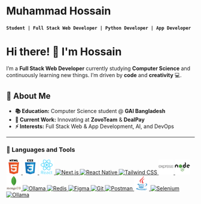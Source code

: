 

Muhammad Hossain
=========================================

**`Student | Full Stack Web Developer | Python Developer | App Developer`**

# Hi there! 👋 I'm Hossain  

I’m a **Full Stack Web Developer** currently studying **Computer Science** and continuously learning new things. I’m driven by **code** and **creativity** 💻.  

## 🚀 About Me  
- **📚 Education:** Computer Science student @ **GAI Bangladesh**  
- **🌟 Current Work:** Innovating at **ZovoTeam** & **DealPay**  
- **⚡ Interests:** Full Stack Web & App Development, AI, and DevOps  


* * *

### [](#-languages-and-tools)🧰 Languages and Tools

<a href="https://www.w3.org/html/" target="_blank" rel="noreferrer">
  <img src="https://raw.githubusercontent.com/devicons/devicon/master/icons/html5/html5-original-wordmark.svg" alt="HTML5" width="40" height="40"/>
</a>  
<a href="https://raw.githubusercontent.com/devicons/devicon/master/icons/css3/css3-original-wordmark.svg" target="_blank" rel="noreferrer">
  <img src="https://raw.githubusercontent.com/devicons/devicon/master/icons/css3/css3-original-wordmark.svg" alt="CSS3" width="40" height="40"/>
</a>  
<a href="https://reactjs.org/" target="_blank" rel="noreferrer">
  <img src="https://raw.githubusercontent.com/devicons/devicon/master/icons/react/react-original-wordmark.svg" alt="React" width="40" height="40"/>
</a>  
<a href="https://nextjs.org/" target="_blank" rel="noreferrer">
  <img src="https://www.vectorlogo.zone/logos/nextjs/nextjs-icon.svg" alt="Next.js" width="40" height="40"/>
</a>  
<a href="https://reactnative.dev/" target="_blank" rel="noreferrer">
  <img src="https://reactnative.dev/img/header_logo.svg" alt="React Native" width="40" height="40"/>
</a>  
<a href="https://tailwindcss.com/" target="_blank" rel="noreferrer">
  <img src="https://www.vectorlogo.zone/logos/tailwindcss/tailwindcss-icon.svg" alt="Tailwind CSS" width="40" height="40"/>
</a>  
<a href="https://expressjs.com" target="_blank" rel="noreferrer">
  <img src="https://raw.githubusercontent.com/devicons/devicon/master/icons/express/express-original-wordmark.svg" alt="Express.js" width="40" height="40"/>
</a>  
<a href="https://nodejs.org" target="_blank" rel="noreferrer">
  <img src="https://raw.githubusercontent.com/devicons/devicon/master/icons/nodejs/nodejs-original-wordmark.svg" alt="Node.js" width="40" height="40"/>
</a>    
<a href="https://www.mongodb.com/" target="_blank" rel="noreferrer">
  <img src="https://raw.githubusercontent.com/devicons/devicon/master/icons/mongodb/mongodb-original-wordmark.svg" alt="MongoDB" width="40" height="40"/>
</a>  
<a href="https://mysql.com/" target="_blank" rel="noreferrer">
  <img src="https://www.vectorlogo.zone/logos/mysql/mysql-official.svg" alt="Ollama" width="40" height="40"/>
</a>  
<a href="https://redis.io/" target="_blank" rel="noreferrer">
  <img src="https://www.vectorlogo.zone/logos/redis/redis-icon.svg" alt="Redis" width="40" height="40"/>
</a>  
<a href="https://www.figma.com/" target="_blank" rel="noreferrer">
  <img src="https://www.vectorlogo.zone/logos/figma/figma-icon.svg" alt="Figma" width="40" height="40"/>
</a>  
<a href="https://git-scm.com/" target="_blank" rel="noreferrer">
  <img src="https://www.vectorlogo.zone/logos/git-scm/git-scm-icon.svg" alt="Git" width="40" height="40"/>
</a>  
<a href="https://postman.com" target="_blank" rel="noreferrer">
  <img src="https://www.vectorlogo.zone/logos/getpostman/getpostman-icon.svg" alt="Postman" width="40" height="40"/>
</a>   
<a href="https://www.java.com" target="_blank" rel="noreferrer">
  <img src="https://raw.githubusercontent.com/devicons/devicon/master/icons/java/java-original.svg" alt="Java" width="40" height="40"/>
</a>  
<a href="https://selenium.dev" target="_blank" rel="noreferrer">
  <img src="https://raw.githubusercontent.com/detain/svg-logos/780f25886640cef088af994181646db2f6b1a3f8/svg/selenium-logo.svg" alt="Selenium" width="40" height="40"/>
</a>  
<a href="https://ollama.com/" target="_blank" rel="noreferrer">
  <img src="https://raw.githubusercontent.com/loganmarchione/homelab-svg-assets/fb60808fec18d4294aecb2d628b71551c1d7dad7/assets/ollama-black.svg" alt="Ollama" width="40" height="40"/>
</a>  
